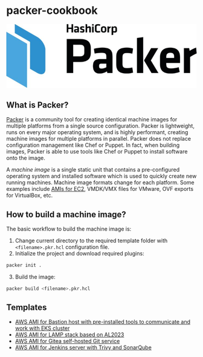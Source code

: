 # packer-cookbook

![](./img/packer_logo.jpeg)

## What is Packer?

[Packer](https://developer.hashicorp.com/packer/install) is a community tool for creating identical machine images for multiple platforms from a single source configuration. Packer is lightweight, runs on every major operating system, and is highly performant, creating machine images for multiple platforms in parallel. Packer does not replace configuration management like Chef or Puppet. In fact, when building images, Packer is able to use tools like Chef or Puppet to install software onto the image.

A *machine image* is a single static unit that contains a pre-configured operating system and installed software which is used to quickly create new running machines. Machine image formats change for each platform. Some examples include [AMIs for EC2](https://docs.aws.amazon.com/AWSEC2/latest/UserGuide/AMIs.html), VMDK/VMX files for VMware, OVF exports for VirtualBox, etc.

## How to build a machine image?

The basic workflow to build the machine image is:
1. Change current directory to the required template folder with `<filename>.pkr.hcl` configuration file.
2. Initialize the project and download required plugins:
```bash
packer init .
```
3. Build the image:
```bash
packer build <filename>.pkr.hcl 
```

## Templates
- [AWS AMI for Bastion host with pre-installed tools to communicate and work with EKS cluster](./templates/aws/bastion-host-to-eks/)
- [AWS AMI for LAMP stack based on AL2023](./templates/aws/al2023-lamp-stack/)
- [AWS AMI for Gitea self-hosted Git service](./templates/aws/gitea/)
- [AWS AMI for Jenkins server with Trivy and SonarQube](./templates/aws/jenkins-trivy-sonarqube/)